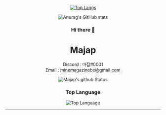   </div>
  
   <div align=center>
 
[![Top Langs](https://github-readme-stats.vercel.app/api/top-langs/?username=minemagazine&layout=compact&theme=dracula)](https://github.com/anuraghazra/github-readme-stats)

 
![Anurag's GitHub stats](https://github-readme-stats.vercel.app/api?username=minemagazine&show_icons=true&theme=dracula)

 ### Hi there 👋

# Majap

Discord : 마잡#0001 </br>
Email : minemagazinebe@gmail.com </br>

![Majap's github Status](https://github-readme-stats.vercel.app/api?username=norhu1130&show_icons=true&theme=dracula)
### Top Language
![Top Language](https://github-readme-stats.vercel.app/api/top-langs/?username=Minemagazine&theme=dracula)<br/>

---
